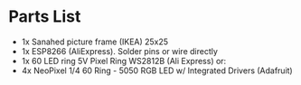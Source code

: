 # Parts List

- 1x Sanahed picture frame (IKEA) 25x25
- 1x ESP8266  (AliExpress). Solder pins or wire directly
- 1x 60 LED ring 5V Pixel Ring WS2812B (Ali Express) or:
- 4x NeoPixel 1/4 60 Ring - 5050 RGB LED w/ Integrated Drivers (Adafruit)
